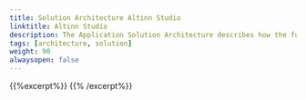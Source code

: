 ```yaml
---
title: Solution Architecture Altinn Studio
linktitle: Altinn Studio
description: The Application Solution Architecture describes how the functionality is located in the different applications. 
tags: [architecture, solution]
weight: 90
alwaysopen: false
---
```


{{%excerpt%}}
<object data="/teknologi/altinnstudio/architecture/components/application/solution/altinn-studio/altinnstudio__solutionarchitecture.svg" type="image/svg+xml" style="width: 100%;"></object>
{{% /excerpt%}}
